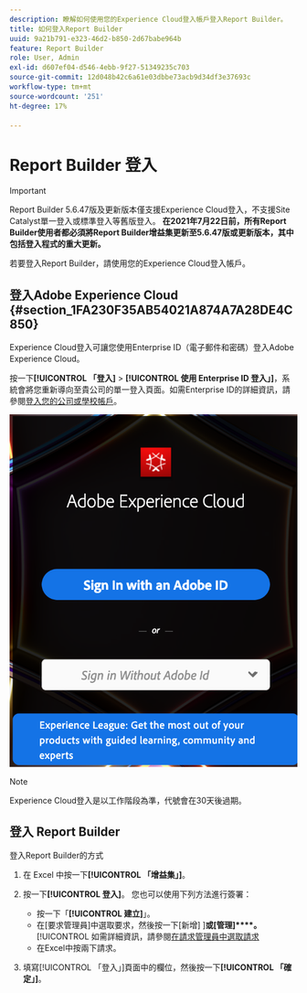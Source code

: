 ```yaml
---
description: 瞭解如何使用您的Experience Cloud登入帳戶登入Report Builder。
title: 如何登入Report Builder
uuid: 9a21b791-e323-46d2-b850-2d67babe964b
feature: Report Builder
role: User, Admin
exl-id: d607ef04-d546-4ebb-9f27-51349235c703
source-git-commit: 12d048b42c6a61e03dbbe73acb9d34df3e37693c
workflow-type: tm+mt
source-wordcount: '251'
ht-degree: 17%

---
```


# Report Builder 登入

>[!IMPORTANT]
>
>Report Builder 5.6.47版及更新版本僅支援Experience Cloud登入，不支援Site Catalyst單一登入或標準登入等舊版登入。 **在2021年7月22日前，所有Report Builder使用者都必須將Report Builder增益集更新至5.6.47版或更新版本，其中包括登入程式的重大更新。**

若要登入Report Builder，請使用您的Experience Cloud登入帳戶。

## 登入Adobe Experience Cloud {#section_1FA230F35AB54021A874A7A28DE4C850}

Experience Cloud登入可讓您使用Enterprise ID（電子郵件和密碼）登入Adobe Experience Cloud。

按一下&#x200B;**[!UICONTROL 「登入]** > **[!UICONTROL 使用 Enterprise ID 登入」]**，系統會將您重新導向至貴公司的單一登入頁面。如需Enterprise ID的詳細資訊，請參閱[登入您的公司或學校帳戶](https://helpx.adobe.com/tw/enterprise/kb/enterprise-id-faq.html#whatis)。

![熒幕擷圖顯示Adobe Experience Cloud登入視窗，其中顯示使用或不使用Adobe ID登入的選項](assets/adobe_id_login.png)

>[!NOTE]
>
>Experience Cloud登入是以工作階段為準，代號會在30天後過期。

## 登入 Report Builder

登入Report Builder的方式

1. 在 Excel 中按一下&#x200B;**[!UICONTROL 「增益集」]**。
1. 按一下&#x200B;**[!UICONTROL 登入]**。 您也可以使用下列方法進行簽署：

   * 按一下「**[!UICONTROL 建立]**」。
   * 在[要求管理員]中選取要求，然後按一下[新增] ]**或[管理]****。**[!UICONTROL &#x200B;如需詳細資訊，請參閱[在請求管理員中選取請求](/help/analyze/legacy-report-builder/manage-requests/r-arb-manage-requests.md)
   * 在Excel中按兩下請求。

1. 填寫[!UICONTROL 「登入」]頁面中的欄位，然後按一下&#x200B;**[!UICONTROL 「確定」]**。
